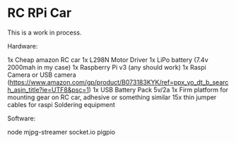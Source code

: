 # RC RPi Car

This is a work in process.

Hardware:

 1x Cheap amazon RC car
 1x L298N Motor Driver
 1x LiPo battery (7.4v 2000mah in my case)
 1x Raspberry Pi v3 (any should work)
 1x Raspi Camera or USB camera (https://www.amazon.com/gp/product/B073183KYK/ref=ppx_yo_dt_b_search_asin_title?ie=UTF8&psc=1) 
 1x USB Battery Pack 5v/2a
 1x Firm platform for mounting gear on RC car, adhesive or something similar
 15x thin jumper cables for raspi
 Soldering equipment
 
Software:

node
mjpg-streamer
socket.io
pigpio
